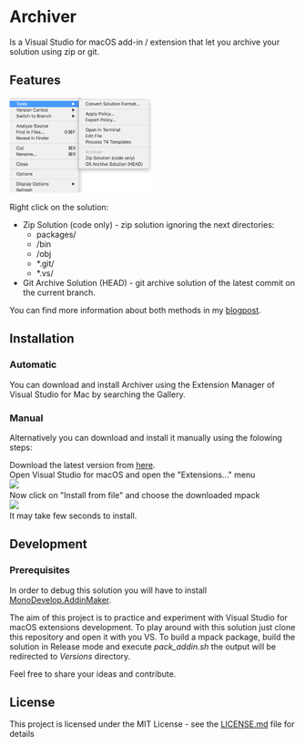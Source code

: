 # Archiver

Is a Visual Studio for macOS add-in / extension that let you archive your solution using zip or git.<br/>

## Features

<img src="https://github.com/yuv4ik/vsmac-archiver/raw/master/Graphics/demo.png" width="250"><br/>

Right click on the solution:
* Zip Solution (code only) - zip solution ignoring the next directories:
    * packages/
    * /bin
    * /obj
    * *.git/
    * *.vs/
* Git Archive Solution (HEAD) - git archive solution of the latest commit on the current branch.

You can find more information about both methods in my [blogpost](https://smellyc0de.wordpress.com/2018/05/03/archiving-your-code/).

## Installation

### Automatic

You can download and install Archiver using the Extension Manager of Visual Studio for Mac by searching the Gallery.

### Manual

Alternatively you can download and install it manually using the folowing steps:

Download the latest version from [here](https://github.com/yuv4ik/vsmac-archiver/tree/master/Versions). <br/>
Open Visual Studio for macOS and open the "Extensions..." menu<br/>
<img src="https://github.com/yuv4ik/vsmacdeepclean/raw/master/Graphics/0_install.png" width="250"><br/>
Now click on "Install from file" and choose the downloaded mpack<br/>
<img src="https://github.com/yuv4ik/vsmacdeepclean/raw/master/Graphics/1_install.png" width="400"><br/>
It may take few seconds to install.

## Development

### Prerequisites
In order to debug this solution you will have to install [MonoDevelop.AddinMaker](https://github.com/mhutch/MonoDevelop.AddinMaker).

The aim of this project is to practice and experiment with Visual Studio for macOS extensions development.
To play around with this solution just clone this repository and open it with you VS. To build a mpack package, build the solution in Release mode and execute *pack_addin.sh* the output will be redirected to *Versions* directory.

Feel free to share your ideas and contribute.

## License

This project is licensed under the MIT License - see the [LICENSE.md](LICENSE.md) file for details
